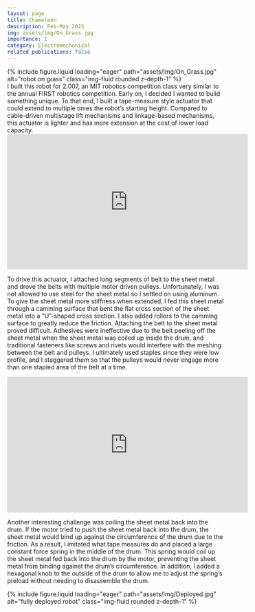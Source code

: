 ```yaml
---
layout: page
title: Chameleon
description: Feb-May 2023
img: assets/img/On_Grass.jpg
importance: 1
category: Electromechanical
related_publications: false
---
```



<div class="row justify-content-center">
    <div class="col-sm-6 mt-3 mt-md-0">
        {% include figure.liquid loading="eager" path="assets/img/On_Grass.jpg" alt="robot on grass" class="img-fluid rounded z-depth-1" %}
    </div>
</div>
I built this robot for 2.007, an MIT robotics competition class very similar to the annual FIRST robotics competition. Early on, I decided I wanted to build something unique. To that end, I built a tape-measure style actuator that could extend to multiple times the robot’s starting height. Compared to cable-driven multistage lift mechanisms and linkage-based mechanisms, this actuator is lighter and has more extension at the cost of lower load capacity.


<div class="embed-responsive embed-responsive-16by9">
    <iframe width="560" height="315" src="https://www.youtube.com/embed/S9tTV08RGLg?si=YW_k1_idS0zDjmhA" title="YouTube video player" frameborder="0" allow="accelerometer; autoplay; clipboard-write; encrypted-media; gyroscope; picture-in-picture; web-share" referrerpolicy="strict-origin-when-cross-origin" allowfullscreen></iframe>
</div>

To drive this actuator, I attached long segments of belt to the sheet metal and drove the belts with multiple motor driven pulleys. Unfortunately, I was not allowed to use steel for the sheet metal so I settled on using aluminum. To give the sheet metal more stiffness when extended, I fed this sheet metal through a camming surface that bent the flat cross section of the sheet metal into a “U”-shaped cross section. I also added rollers to the camming surface to greatly reduce the friction. Attaching the belt to the sheet metal proved difficult. Adhesives were ineffective due to the belt peeling off the sheet metal when the sheet metal was coiled up inside the drum, and traditional fasteners like screws and rivets would interfere with the meshing between the belt and pulleys. I ultimately used staples since they were low profile, and I staggered them so that the pulleys would never engage more than one stapled area of the belt at a time.


<div class="embed-responsive embed-responsive-16by9">
    <iframe width="560" height="315" src="https://www.youtube.com/embed/zHvNdmEc9qw?si=4me_YudO6wL_gSeI" title="YouTube video player" frameborder="0" allow="accelerometer; autoplay; clipboard-write; encrypted-media; gyroscope; picture-in-picture; web-share" referrerpolicy="strict-origin-when-cross-origin" allowfullscreen></iframe>
</div>

Another interesting challenge was coiling the sheet metal back into the drum. If the motor tried to push the sheet metal back into the drum, the sheet metal would bind up against the circumference of the drum due to the friction. As a result, I imitated what tape measures do and placed a large constant force spring in the middle of the drum. This spring would coil up the sheet metal fed back into the drum by the motor, preventing the sheet metal from binding against the drum’s circumference. In addition, I added a hexagonal knob to the outside of the drum to allow me to adjust the spring’s preload without needing to disassemble the drum.

<div class="row justify-content-center">
    <div class="col-sm-6 mt-3 mt-md-0">
        {% include figure.liquid loading="eager" path="assets/img/Deployed.jpg" alt="fully deployed robot" class="img-fluid rounded z-depth-1" %}
    </div>
</div>
